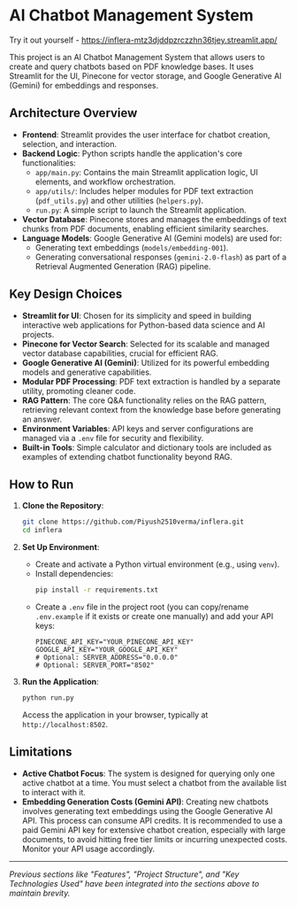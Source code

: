 # AI Chatbot Management System

 Try it out yourself - https://inflera-mtz3djddpzrczzhn36tjey.streamlit.app/


This project is an AI Chatbot Management System that allows users to create and query chatbots based on PDF knowledge bases. It uses Streamlit for the UI, Pinecone for vector storage, and Google Generative AI (Gemini) for embeddings and responses.

## Architecture Overview

-   **Frontend**: Streamlit provides the user interface for chatbot creation, selection, and interaction.
-   **Backend Logic**: Python scripts handle the application's core functionalities:
    -   `app/main.py`: Contains the main Streamlit application logic, UI elements, and workflow orchestration.
    -   `app/utils/`: Includes helper modules for PDF text extraction (`pdf_utils.py`) and other utilities (`helpers.py`).
    -   `run.py`: A simple script to launch the Streamlit application.
-   **Vector Database**: Pinecone stores and manages the embeddings of text chunks from PDF documents, enabling efficient similarity searches.
-   **Language Models**: Google Generative AI (Gemini models) are used for:
    -   Generating text embeddings (`models/embedding-001`).
    -   Generating conversational responses (`gemini-2.0-flash`) as part of a Retrieval Augmented Generation (RAG) pipeline.

## Key Design Choices

-   **Streamlit for UI**: Chosen for its simplicity and speed in building interactive web applications for Python-based data science and AI projects.
-   **Pinecone for Vector Search**: Selected for its scalable and managed vector database capabilities, crucial for efficient RAG.
-   **Google Generative AI (Gemini)**: Utilized for its powerful embedding models and generative capabilities.
-   **Modular PDF Processing**: PDF text extraction is handled by a separate utility, promoting cleaner code.
-   **RAG Pattern**: The core Q&A functionality relies on the RAG pattern, retrieving relevant context from the knowledge base before generating an answer.
-   **Environment Variables**: API keys and server configurations are managed via a `.env` file for security and flexibility.
-   **Built-in Tools**: Simple calculator and dictionary tools are included as examples of extending chatbot functionality beyond RAG.

## How to Run

1.  **Clone the Repository**:
    ```bash
    git clone https://github.com/Piyush2510verma/inflera.git
    cd inflera
    ```

2.  **Set Up Environment**:
    -   Create and activate a Python virtual environment (e.g., using `venv`).
    -   Install dependencies:
        ```bash
        pip install -r requirements.txt
        ```
    -   Create a `.env` file in the project root (you can copy/rename `.env.example` if it exists or create one manually) and add your API keys:
        ```env
        PINECONE_API_KEY="YOUR_PINECONE_API_KEY"
        GOOGLE_API_KEY="YOUR_GOOGLE_API_KEY"
        # Optional: SERVER_ADDRESS="0.0.0.0"
        # Optional: SERVER_PORT="8502"
        ```

3.  **Run the Application**:
    ```bash
    python run.py
    ```
    Access the application in your browser, typically at `http://localhost:8502`.

## Limitations

-   **Active Chatbot Focus**: The system is designed for querying only one active chatbot at a time. You must select a chatbot from the available list to interact with it.
-   **Embedding Generation Costs (Gemini API)**: Creating new chatbots involves generating text embeddings using the Google Generative AI API. This process can consume API credits. It is recommended to use a paid Gemini API key for extensive chatbot creation, especially with large documents, to avoid hitting free tier limits or incurring unexpected costs. Monitor your API usage accordingly.

---

*Previous sections like "Features", "Project Structure", and "Key Technologies Used" have been integrated into the sections above to maintain brevity.*
